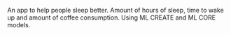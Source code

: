 An app to help people sleep better. Amount of hours of sleep, time to wake up and amount of coffee consumption. Using ML CREATE and ML CORE models.
